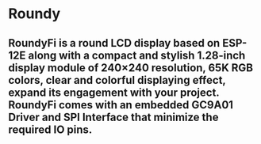 # Roundy

## RoundyFi is a round LCD display based on ESP-12E along with a compact and stylish 1.28-inch display module of 240×240 resolution, 65K RGB colors, clear and colorful displaying effect, expand its engagement with your project. RoundyFi comes with an embedded GC9A01 Driver and SPI Interface that minimize the required IO pins.


